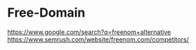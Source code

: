 # Free-Domain
https://www.google.com/search?q=freenom+alternative https://www.semrush.com/website/freenom.com/competitors/

